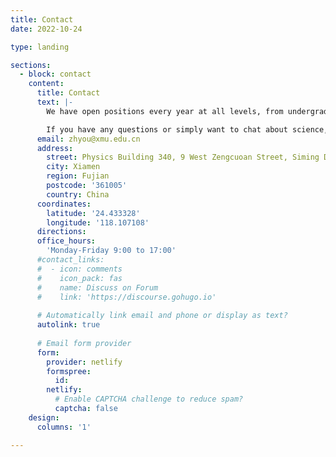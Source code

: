 ```yaml
---
title: Contact
date: 2022-10-24

type: landing

sections:
  - block: contact
    content:
      title: Contact
      text: |-
        We have open positions every year at all levels, from undergraduate internship to postdoc scholar. If you are interested in joining our group, please don't hesitate to write me an email to introduce yourself!

        If you have any questions or simply want to chat about science, feel free to drop by my office. Why not, it's free!
      email: zhyou@xmu.edu.cn
      address:
        street: Physics Building 340, 9 West Zengcuoan Street, Siming District
        city: Xiamen
        region: Fujian
        postcode: '361005'
        country: China
      coordinates:
        latitude: '24.433328'
        longitude: '118.107108'
      directions: 
      office_hours:
        'Monday-Friday 9:00 to 17:00'
      #contact_links:
      #  - icon: comments
      #    icon_pack: fas
      #    name: Discuss on Forum
      #    link: 'https://discourse.gohugo.io'
    
      # Automatically link email and phone or display as text?
      autolink: true
    
      # Email form provider
      form:
        provider: netlify
        formspree:
          id:
        netlify:
          # Enable CAPTCHA challenge to reduce spam?
          captcha: false
    design:
      columns: '1'

---
```


